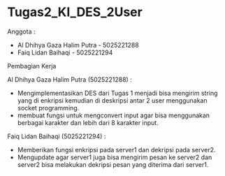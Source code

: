 # Tugas2_KI_DES_2User

Anggota :

- Al Dhihya Gaza Halim Putra - 5025221288
- Faiq Lidan Baihaqi - 5025221294

Pembagian Kerja

Al Dhihya Gaza Halim Putra (5025221288) :
- Mengimplementasikan DES dari Tugas 1 menjadi bisa mengirim string yang di enkripsi kemudian di deskripsi antar 2 user menggunakan socket programming.
- membuat fungsi untuk mengconvert input agar bisa menggunakan berbagai karakter dan lebih dari 8 karakter input.

Faiq Lidan Baihaqi (5025221294) :
- Memberikan fungsi enkripsi pada server1 dan dekripsi pada server2.
- Mengupdate agar server1 juga bisa mengirim pesan ke server2 dan server2 bisa melakukan dekripsi pesan yang diterima dari server1. 

